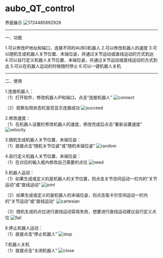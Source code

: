 # aubo_QT_control

界面展示
![1724485692928](https://github.com/user-attachments/assets/93154346-e022-4f34-881b-7441636fc209)

---
一、功能

1.可以修改IP地址和端口，连接不同的AUBO机器人
2.可以修改机器人的速度
3.可以随机生成机器人关节位置、末端位姿，并通过关节运动或直线运动的方式到达
4.可以自行定义机器人关节位置、末端位姿，并通过关节运动或直线运动的方式到达
5.可以在机器人运动的时候随时停止
6.可以一键机器人关机

---
二、使用

1.连接机器人：  
（1）打开软件，修改机器人IP和端口，点击“连接机器人”
![connect](https://github.com/user-attachments/assets/89684fce-782e-4661-9a5e-9212f9f635a7)


（2）观察右侧状态栏是否显示连接成功
![succeed](https://github.com/user-attachments/assets/19dc6aed-1cf4-4bbf-a411-da50a7b06517)



2.修改速度：  
（1）在机器人设置栏修改机器人的速度，修改完成后点击“重新设置速度”
![velocity](https://github.com/user-attachments/assets/79bcb803-29e1-4a47-988b-d1dd503baa3f)



3.随机生成机器人关节位置、末端位姿：  
（1）直接点击“随机关节位姿”或“随机末端位姿”
![random](https://github.com/user-attachments/assets/5a5e3990-9152-4dd9-bd34-a0cb49ed9f5b)



4.自行定义机器人关节位置、末端位姿：  
（1）在对应的输入框内修改自己需要的点位
![need](https://github.com/user-attachments/assets/d8925195-9389-4e89-a654-7b81ad02aff6)



5.机器人运动：  
（1）如果生成或定义的是机器人的关节位置，则点击关节空间运动一栏内的“关节运动”或“直线运动”
![joint](https://github.com/user-attachments/assets/af8c2854-8494-44ee-a5ca-ef5b7e1224c7)

（2）如果生成或定义的是机器人的末端位姿，则点击笛卡尔空间运动一栏内的“关节运动”或“直线运动”
![cartesian](https://github.com/user-attachments/assets/7d64fb87-a1dc-49ee-980a-e0f0b84653b3)

（3）随机生成的点位进行直线运动容易失败，想要进行直线运动建议自行定义点位
![fail](https://github.com/user-attachments/assets/0c24801f-87dc-46ab-961f-2bffd8db2b9e)



6.停止机器人运动：  
（1）直接点击“停止机器人”
![stop](https://github.com/user-attachments/assets/117e439b-a35b-4d5c-a434-4fa0f435d468)



7.机器人关机  
（1）直接点击“关闭机器人”
![close](https://github.com/user-attachments/assets/0d794391-e3d2-4449-8c64-aba9d5facd5e)








